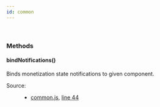 ```yaml
---
id: common
---
```

<!--link type="text/css" rel="stylesheet" href="/jsDoc.css"></link-->
<div id="main">

<section>
<header>
<h2></h2>
</header>
<article>
<div className="container-overview">
<dl className="details">
</dl>
</div>
<h3 className="subsection-title">Methods</h3>
<h4 className="name" id="bindNotifications"><span className="type-signature"></span>bindNotifications<span className="signature">()</span><span className="type-signature"></span></h4>
<div className="description">
Binds monetization state notifications to given component.
</div>
<dl className="details">
<dt className="tag-source">Source:</dt>
<dd className="tag-source"><ul className="dummy"><li>
<a href="pathname:///jsdoc/common.js.html">common.js</a>, <a href="pathname:///jsdoc/common.js.html#line44">line 44</a>
</li></ul></dd>
</dl>
</article>
</section>
</div>

